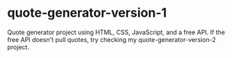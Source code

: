 # quote-generator-version-1
Quote generator project using HTML, CSS, JavaScript, and a free API. If the free API doesn't pull quotes, try checking my quote-generator-version-2 project. 
